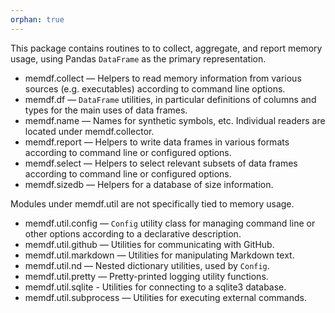 ```yaml
---
orphan: true
---
```


This package contains routines to to collect, aggregate, and report memory
usage, using Pandas `DataFrame` as the primary representation.

-   memdf.collect — Helpers to read memory information from various sources
    (e.g. executables) according to command line options.
-   memdf.df — `DataFrame` utilities, in particular definitions of columns and
    types for the main uses of data frames.
-   memdf.name — Names for synthetic symbols, etc. Individual readers are
    located under memdf.collector.
-   memdf.report — Helpers to write data frames in various formats according to
    command line or configured options.
-   memdf.select — Helpers to select relevant subsets of data frames according
    to command line or configured options.
-   memdf.sizedb — Helpers for a database of size information.

Modules under memdf.util are not specifically tied to memory usage.

-   memdf.util.config — `Config` utility class for managing command line or
    other options according to a declarative description.
-   memdf.util.github — Utilities for communicating with GitHub.
-   memdf.util.markdown — Utilities for manipulating Markdown text.
-   memdf.util.nd — Nested dictionary utilities, used by `Config`.
-   memdf.util.pretty — Pretty-printed logging utility functions.
-   memdf.util.sqlite - Utilities for connecting to a sqlite3 database.
-   memdf.util.subprocess — Utilities for executing external commands.
